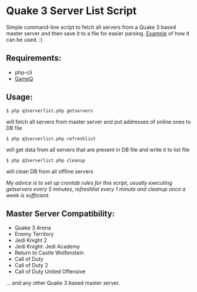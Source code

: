 # Quake 3 Server List Script #

Simple command-line script to fetch all servers from a Quake 3 based master server and then save it to a file for easier parsing. [Example](http://my.jacklul.com/mb2servers) of how it can be used. :)

## Requirements:
* php-cli
* [GameQ](http://gameq.sourceforge.net)

## Usage:
```
$ php q3serverlist.php getservers
```
will fetch all servers from master server and put addresses of online ones to DB file
```
$ php q3serverlist.php refreshlist
```
will get data from all servers that are present in DB file and write it to list file
```
$ php q3serverlist.php cleanup
```
will clean DB from all offline servers

_My advice is to set up crontab rules for this script, usually executing getservers every 5 minutes, refreshlist every 1 minute and cleanup once a week is sufficient._

## Master Server Compatibility:
* Quake 3 Arena
* Enemy Territory
* Jedi Knight 2
* Jedi Knight: Jedi Academy
* Return to Castle Wolfenstein
* Call of Duty
* Call of Duty 2
* Call of Duty United Offensive

... and any other Quake 3 based master server.